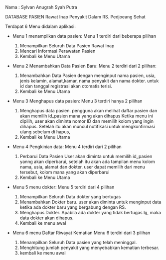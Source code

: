 Nama : Sylvan Anugrah Syah Putra

DATABASE PASIEN Rawat Inap Penyakit Dalam RS. Pedjoeang Sehat

Terdapat 6 Menu didalam aplikasi:

- Menu 1 menampilkan data pasien:
  Menu 1 terdiri dari beberapa pilihan
  1. Menampilkan Seluruh Data Pasien Rawat Inap
  2. Mencari Informasi Perawatan Pasien
  3. Kembali ke Menu Utama

- Menu 2 Menambahkan Data Pasien Baru:
  Menu 2 terdiri dari 2 pilihan:
  1. Menambahkan Data Pasien dengan menginput nama pasien, usia, jenis kelamin, alamat,kamar, nama penyakit dan nama dokter. untuk id dan tanggal registrasi akan otomatis terisi.
  2. Kembali ke Menu Utama

- Menu 3 Menghapus data pasien:
  Menu 3 terdiri hanya 2 pilihan
  1. Menghapus data pasien.
  pengguna akan melihat daftar pasien dan akan memilih id_pasien mana yang akan dihapus
     Ketika menu ini dipilih, user akan diminta nomor ID dan memilih kolom yang ingin dihapus. Setelah itu akan muncul notifikasi untuk mengkonfirmasi ulang sebelum di hapus,
  2. Kembali ke Menu Utama

- Menu 4 Pengkinian data:
  Menu 4 terdiri dari 2 pilihan
  1. Perbarui Data Pasien
     User akan diminta untuk memilih id_pasien yanng akan diperbarui, setelah itu akan ada tampilan menu kolom nama, usia, alamat dan dokter. user dapat memilih dari menu tersebut, kolom mana yang akan diperbarui
  2. Kembali ke Menu Utama

- Menu 5 menu dokter:
  Menu 5 terdiri dari 4 pilihan
  1. Menampilkan Seluruh Data dokter yang bertugas
  2. Menambahkan Dokter baru.
  user akan diminta untuk menginput data ketika ada dokter baru yang bergabung dengan RS.
  3. Menghapus Dokter.
  Apabila ada dokter yang tidak bertugas lg, maka data dokter akan dihapus.
  4. Kembali ke menu awal

- Menu 6 menu Daftar Riwayat Kematian
  Menu 6 terdiri dari 3 pilihan
  1. Menampilkan Seluruh Data pasien yang telah meninggal.
  2. Menghitung jumlah penyakit yang menyebabkan kematian terbesar.
  3. kembali ke menu awal
